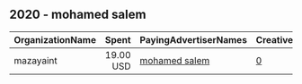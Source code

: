 ## 2020 - mohamed salem 
|OrganizationName|Spent|PayingAdvertiserNames|CreativeUrls|Impressions|Genders|AgeBrackets|CountryCodes|BillingAddresses|CandidateBallotInformation|
|:---|---:|:---|:---|---:|:---|:---|:---|:---|:---|
|mazayaint|19.00 USD|[mohamed salem](2020/mohamed_salem.md)|[0](https://www.snap.com/political-ads/asset/ae17adf18686620f43e97cd65972ff9367330ee3b535f39248b20c5e556a3cd7?mediaType=png)|14,918|||kuwait|KW|saqer alenizi|
